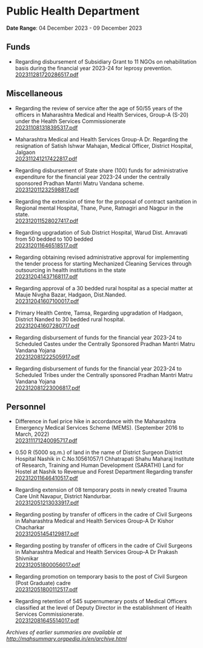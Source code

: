 # Public Health Department

**Date Range**: 04 December 2023 - 09 December 2023


## Funds
- Regarding disbursement of Subsidiary Grant to 11 NGOs on rehabilitation basis during the financial year 2023-24 for leprosy prevention.\
  [202311281720286517.pdf](https://gr.maharashtra.gov.in/Site/Upload/Government%20Resolutions/English/202311281720286517.pdf)

## Miscellaneous
- Regarding the review of service after the age of 50/55 years of the officers in Maharashtra Medical and Health Services, Group-A (S-20) under the Health Services Commissionerate\
  [202311081318395317.pdf](https://gr.maharashtra.gov.in/Site/Upload/Government%20Resolutions/English/202311081318395317.pdf)

- Maharashtra Medical and Health Services Group-A Dr. Regarding the resignation of Satish Ishwar Mahajan, Medical Officer, District Hospital, Jalgaon\
  [202311241217422817.pdf](https://gr.maharashtra.gov.in/Site/Upload/Government%20Resolutions/English/202311241217422817.pdf)

- Regarding disbursement of State share (100) funds for administrative expenditure for the financial year 2023-24 under the centrally sponsored Pradhan Mantri Matru Vandana scheme.\
  [202312011232598817.pdf](https://gr.maharashtra.gov.in/Site/Upload/Government%20Resolutions/English/202312011232598817.pdf)

- Regarding the extension of time for the proposal of contract sanitation in Regional mental Hospital, Thane, Pune, Ratnagiri and Nagpur in the state.\
  [202312011528027417.pdf](https://gr.maharashtra.gov.in/Site/Upload/Government%20Resolutions/English/202312011528027417.pdf)

- Regarding upgradation of Sub District Hospital, Warud Dist. Amravati from 50 bedded to 100 bedded\
  [202312011646518517.pdf](https://gr.maharashtra.gov.in/Site/Upload/Government%20Resolutions/English/202312011646518517.pdf)

- Regarding obtaining revised administrative approval for implementing the tender process for starting Mechanized Cleaning Services through outsourcing in health institutions in the state\
  [202312041437168117.pdf](https://gr.maharashtra.gov.in/Site/Upload/Government%20Resolutions/English/202312041437168117.pdf)

- Regarding approval of a 30 bedded rural hospital as a special matter at Mauje Nivgha Bazar, Hadgaon, Dist.Nanded.\
  [202312041607100017.pdf](https://gr.maharashtra.gov.in/Site/Upload/Government%20Resolutions/English/202312041607100017.pdf)

- Primary Health Centre, Tamsa, Regarding upgradation of Hadgaon, District Nanded to 30 bedded rural hospital.\
  [202312041607280717.pdf](https://gr.maharashtra.gov.in/Site/Upload/Government%20Resolutions/English/202312041607280717.pdf)

- Regarding disbursement of funds for the financial year 2023-24 to Scheduled Castes under the Centrally Sponsored Pradhan Mantri Matru Vandana Yojana\
  [202312081222505917.pdf](https://gr.maharashtra.gov.in/Site/Upload/Government%20Resolutions/English/202312081222505917.pdf)

- Regarding disbursement of funds for the financial year 2023-24 to Scheduled Tribes under the Centrally sponsored Pradhan Mantri Matru Vandana Yojana\
  [202312081223006817.pdf](https://gr.maharashtra.gov.in/Site/Upload/Government%20Resolutions/English/202312081223006817.pdf)

## Personnel
- Difference in fuel price hike in accordance with the Maharashtra Emergency Medical Services Scheme (MEMS). (September 2016 to March, 2022)\
  [202311171240095717.pdf](https://gr.maharashtra.gov.in/Site/Upload/Government%20Resolutions/English/202311171240095717.pdf)

- 0.50 R (5000 sq.m.) of land in the name of District Surgeon District Hospital Nashik in C.No.10561057/1 Chhatrapati Shahu Maharaj Institute of Research, Training and Human Development (SARATHI) Land for Hostel at Nashik to Revenue and Forest Department Regarding transfer\
  [202312011646410517.pdf](https://gr.maharashtra.gov.in/Site/Upload/Government%20Resolutions/English/202312011646410517.pdf)

- Regarding extension of 08 temporary posts in newly created Trauma Care Unit Navapur, District Nandurbar.\
  [202312051213033917.pdf](https://gr.maharashtra.gov.in/Site/Upload/Government%20Resolutions/English/202312051213033917.pdf)

- Regarding posting by transfer of officers in the cadre of Civil Surgeons in Maharashtra Medical and Health Services Group-A Dr Kishor Chacharkar\
  [202312051454129817.pdf](https://gr.maharashtra.gov.in/Site/Upload/Government%20Resolutions/English/202312051454129817.pdf)

- Regarding posting by transfer of officers in the cadre of Civil Surgeons in Maharashtra Medical and Health Services Group-A Dr Prakash Shivnikar\
  [202312051800056017.pdf](https://gr.maharashtra.gov.in/Site/Upload/Government%20Resolutions/English/202312051800056017.pdf)

- Regarding promotion on temporary basis to the post of Civil Surgeon (Post Graduate) cadre\
  [202312051800112517.pdf](https://gr.maharashtra.gov.in/Site/Upload/Government%20Resolutions/English/202312051800112517.pdf)

- Regarding retention of 545 supernumerary posts of Medical Officers classified at the level of Deputy Director in the establishment of Health Services Commissionerate.\
  [202312081645514017.pdf](https://gr.maharashtra.gov.in/Site/Upload/Government%20Resolutions/English/202312081645514017.pdf)


*Archives of earlier summaries are available at http://mahsummary.orgpedia.in/en/archive.html*
